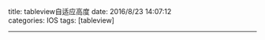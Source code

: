 title: tableview自适应高度
date: 2016/8/23 14:07:12  
categories: IOS
tags: [tableview]

---


<!--more-->